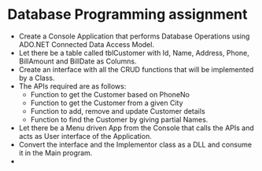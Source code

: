 # Database Programming assignment
- Create a Console Application that performs Database Operations using ADO.NET Connected Data Access Model.
- Let there be a table called tblCustomer with Id, Name, Address, Phone, BillAmount and BillDate as Columns. 
- Create an interface with all the CRUD functions that will be implemented by a Class. 
- The APIs required are as follows:
    - Function to get the Customer based on PhoneNo
    - Function to get the Customer from a given City
    - Function to add, remove and update Customer details
    - Function to find the Customer by giving partial Names. 
- Let there be a Menu driven App from the Console that calls the APIs and acts as User interface of the Application. 
- Convert the interface and the Implementor class as a DLL and consume it in the Main program. 
- 
